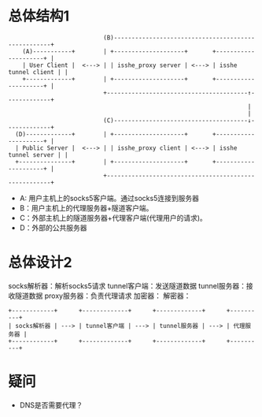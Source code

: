 
# 总体结构1
```
                           (B)----------------------------------------------------+
    (A)-----------+        | +--------------------+       +---------------------+ |
    | User Client |  <---> | | isshe_proxy server | <---> | isshe tunnel client | |
    +-------------+        | +--------------------+       +---------------------+ |
                           +----------------------------------------↑-------------+
                                                                    |
                                                                    |
                           (C)--------------------------------------↓-------------+
  (D)-------------+        | +--------------------+       +---------------------+ |
  | Public Server |  <---> | | isshe_proxy client | <---> | isshe tunnel server | |
  +---------------+        | +--------------------+       +---------------------+ |
                           +------------------------------------------------------+
```
* A: 用户主机上的socks5客户端。通过socks5连接到服务器
* B：用户主机上的代理服务器+隧道客户端。
* C：外部主机上的隧道服务器+代理客户端(代理用户的请求)。
* D：外部的公共服务器

# 总体设计2
socks解析器：解析socks5请求
tunnel客户端：发送隧道数据
tunnel服务器：接收隧道数据
proxy服务器：负责代理请求
加密器：
解密器：
```
+------------+      +-------------+      +-------------+      +----------+
| socks解析器 | ---> | tunnel客户端 | ---> | tunnel服务器 | ---> | 代理服务器 |
+------------+      +-------------+      +-------------+      +----------+

```

# 疑问
* DNS是否需要代理？
